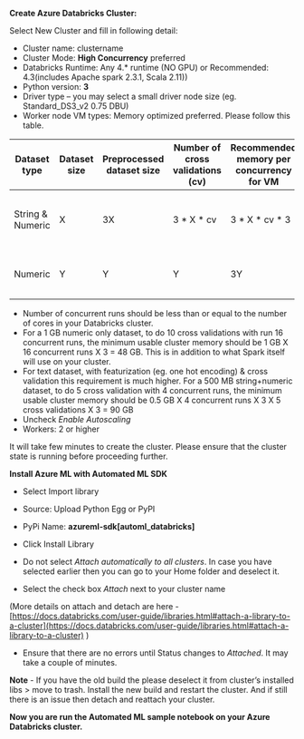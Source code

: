 **Create Azure Databricks Cluster:**

Select New Cluster and fill in following detail:
 - Cluster name: clustername
 - Cluster Mode: **High Concurrency** preferred
 - Databricks Runtime: Any 4.* runtime (NO GPU) or Recommended: 4.3(includes Apache spark 2.3.1, Scala 2.11))
 - Python version: **3**
 - Driver type – you may select a small driver node size (eg. Standard_DS3_v2 0.75 DBU)
 - Worker node VM types: Memory optimized preferred. Please follow this table.
 
 |**Dataset type**  | **Dataset size** |**Preprocessed dataset size**  | **Number of cross validations (cv)** |**Recommended memory per concurrency for VM**|**Total memory required for cluster** |
|--|--|--|--|--|--|
|String & Numeric  | X |3X  | 3 * X * cv |3 * X * cv * 3  | 3 * X * cv  * 3 * number of concurrent runs  |
|Numeric  | Y |Y| Y |3Y| 3 * Y * number of concurrent runs  |

- Number of concurrent runs should be less than or equal to the number
of cores in your Databricks cluster.
- For a 1 GB numeric only dataset, to do 10 cross validations with run 16 concurrent runs, the minimum usable cluster memory should be 1
GB X 16 concurrent runs X 3 = 48 GB. This is in addition to what
Spark itself will use on your cluster.
-   For text dataset, with featurization (eg. one hot encoding) & cross validation this requirement is much higher. For a 500 MB
string+numeric dataset, to do 5 cross validation with 4 concurrent
runs, the minimum usable cluster memory should be 0.5 GB X 4
concurrent runs X 3 X 5 cross validations X 3 = 90 GB
- Uncheck _Enable Autoscaling_
- Workers: 2 or higher

It will take few minutes to create the cluster. Please ensure that the cluster state is running before proceeding further.

**Install Azure ML with Automated ML SDK**

- Select Import library

- Source: Upload Python Egg or PyPI

- PyPi Name: **azureml-sdk[automl_databricks]**

- Click Install Library

- Do not select _Attach automatically to all clusters_. In case you have selected earlier then you can go to your Home folder and deselect it.

- Select the check box _Attach_ next to your cluster name

(More details on attach and detach are here - [https://docs.databricks.com/user-guide/libraries.html#attach-a-library-to-a-cluster](https://docs.databricks.com/user-guide/libraries.html#attach-a-library-to-a-cluster) )

- Ensure that there are no errors until Status changes to _Attached_. It may take a couple of minutes.

**Note** - If you have the old build the please deselect it from cluster’s installed libs > move to trash. Install the new build and restart the cluster. And if still there is an issue then detach and reattach your cluster.

**Now you are run the Automated ML sample notebook on your Azure Databricks cluster.**
